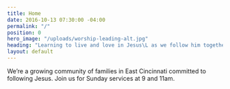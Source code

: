 ```yaml
---
title: Home
date: 2016-10-13 07:30:00 -04:00
permalink: "/"
position: 0
hero_image: "/uploads/worship-leading-alt.jpg"
heading: "Learning to live and love in Jesus\L as we follow him together."
layout: default
---
```


We’re a growing community of families in East Cincinnati committed to following Jesus. Join us for Sunday services at 9 and 11am.